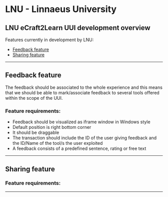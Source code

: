 # LNU - Linnaeus University 
## LNU eCraft2Learn UUI development overview
Features currently in development by LNU:

- [Feedback feature](#Feedback-feature)
- [Sharing feature](#Sharing-feature)

---

## Feedback feature
The feedback should be associated to the whole experience and this means that we should be able to mark/associate feedback to several tools offered within the scope of the UUI.

### Feature requirements:
 - Feedback should be visualized as iframe window in Windows style
 - Default position is right bottom corner
 - It should be draggable
 - The transaction should include the ID of the user giving feedback and the ID/Name of the tool/s the user exploited
 - A feedback consists of a predefined sentence, rating or free text

--- 

## Sharing feature
### Feature requirements:

--- 